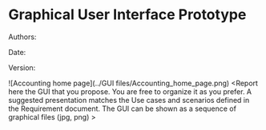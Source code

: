 # Graphical User Interface Prototype  

Authors:

Date:

Version:


![Accounting home page](../GUI files/Accounting_home_page.png)
\<Report here the GUI that you propose. You are free to organize it as you prefer. A suggested presentation matches the Use cases and scenarios defined in the Requirement document. The GUI can be shown as a sequence of graphical files (jpg, png)  >

